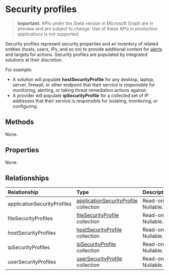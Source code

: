 # Security profiles

 > **Important:** APIs under the /beta version in Microsoft Graph are in preview and are subject to change. Use of these APIs in production applications is not supported.

Security profiles represent security properties and an inventory of related entities (hosts, users, IPs, and so on) to provide additional context for [alerts](alert.md) and targets for actions. Security profiles are populated by integrated solutions at their discretion.

For example: 

- A solution will populate **hostSecurityProfile** for any desktop, laptop, server, firewall, or other endpoint that their service is responsible for monitoring, alerting, or taking threat remediation actions against. 
- A provider will populate **ipSecurityProfile** for a collected set of IP addresses that their service is responsible for isolating, monitoring, or configuring.

## Methods

None.

## Properties

None.

## Relationships

| Relationship | Type |Description|
|:---------------|:--------|:----------|
|applicationSecurityProfiles|[applicationSecurityProfile](applicationsecurityprofile.md) collection| Read-only. Nullable.|
|fileSecurityProfiles|[fileSecurityProfile](filesecurityprofile.md) collection| Read-only. Nullable.|
|hostSecurityProfiles|[hostSecurityProfile](hostsecurityprofile.md) collection| Read-only. Nullable.|
|ipSecurityProfiles|[ipSecurityProfile](ipsecurityprofile.md) collection| Read-only. Nullable.|
|userSecurityProfiles|[userSecurityProfile](usersecurityprofile.md) collection| Read-only. Nullable.|

<!-- uuid: 8fcb5dbc-d5aa-4681-8e31-b001d5168d79
2015-10-25 14:57:30 UTC -->
<!-- {
  "type": "#page.annotation",
  "description": "Security resource",
  "keywords": "",
  "section": "documentation",
  "tocPath": ""
}-->
